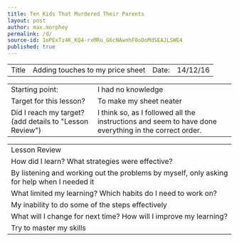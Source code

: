 ```yaml
---
title: Ten Kids That Murdered Their Parents
layout: post
author: max.morphey
permalink: /d/
source-id: 1oPExTz4K_KQ4-rxMRu_G6cNAwnhF0oDoMdSEAJLSWE4
published: true
---
```

<table>
  <tr>
    <td>Title</td>
    <td>Adding touches to my price sheet</td>
    <td> Date:  </td>
    <td>14/12/16</td>
  </tr>
</table>


<table>
  <tr>
    <td>Starting point:</td>
    <td>I had no knowledge</td>
  </tr>
  <tr>
    <td>Target for this lesson?</td>
    <td>To make my sheet neater</td>
  </tr>
  <tr>
    <td>Did I reach my target? 
(add details to "Lesson Review")</td>
    <td>I think so, as I followed all the instructions and seem to have done everything in the correct order.</td>
  </tr>
</table>


<table>
  <tr>
    <td>Lesson Review</td>
  </tr>
  <tr>
    <td>How did I learn? What strategies were effective? </td>
  </tr>
  <tr>
    <td> By listening and working out the problems by myself, only asking for help when I needed it</td>
  </tr>
  <tr>
    <td>What limited my learning? Which habits do I need to work on? </td>
  </tr>
  <tr>
    <td>My inability to do some of the steps effectively</td>
  </tr>
  <tr>
    <td>What will I change for next time? How will I improve my learning?</td>
  </tr>
  <tr>
    <td>Try to master my skills</td>
  </tr>
</table>


